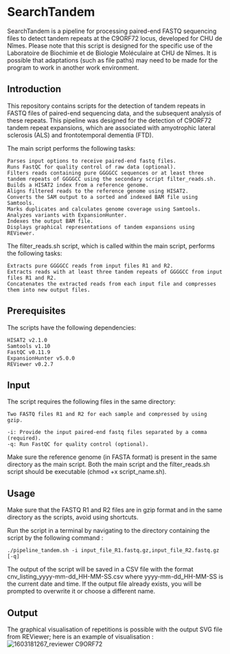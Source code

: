 # SearchTandem
SearchTandem is a pipeline for processing paired-end FASTQ sequencing files to detect tandem repeats at the C9ORF72 locus, developed for CHU de Nîmes. Please note that this script is designed for the specific use of the Laboratoire de Biochimie et de Biologie Moléculaire at CHU de Nîmes. It is possible that adaptations (such as file paths) may need to be made for the program to work in another work environment.

## **Introduction**

This repository contains scripts for the detection of tandem repeats in FASTQ files of paired-end sequencing data, and the subsequent analysis of these repeats. This pipeline was designed for the detection of C9ORF72 tandem repeat expansions, which are associated with amyotrophic lateral sclerosis (ALS) and frontotemporal dementia (FTD).

The main script performs the following tasks:

    Parses input options to receive paired-end fastq files.
    Runs FastQC for quality control of raw data (optional).
    Filters reads containing pure GGGGCC sequences or at least three tandem repeats of GGGGCC using the secondary script filter_reads.sh.
    Builds a HISAT2 index from a reference genome.
    Aligns filtered reads to the reference genome using HISAT2.
    Converts the SAM output to a sorted and indexed BAM file using Samtools.
    Marks duplicates and calculates genome coverage using Samtools.
    Analyzes variants with ExpansionHunter.
    Indexes the output BAM file.
    Displays graphical representations of tandem expansions using REViewer.

The filter_reads.sh script, which is called within the main script, performs the following tasks:

    Extracts pure GGGGCC reads from input files R1 and R2.
    Extracts reads with at least three tandem repeats of GGGGCC from input files R1 and R2.
    Concatenates the extracted reads from each input file and compresses them into new output files.

## **Prerequisites**

The scripts have the following dependencies:

    HISAT2 v2.1.0
    Samtools v1.10
    FastQC v0.11.9
    ExpansionHunter v5.0.0
    REViewer v0.2.7
    
## **Input**

The script requires the following files in the same directory:

    Two FASTQ files R1 and R2 for each sample and compressed by using gzip.
    
    -i: Provide the input paired-end fastq files separated by a comma (required).
    -q: Run FastQC for quality control (optional).

Make sure the reference genome (in FASTA format) is present in the same directory as the main script. Both the main script and the filter_reads.sh script should be executable (chmod +x script_name.sh).

## **Usage**

Make sure that the FASTQ R1 and R2 files are in gzip format and in the same directory as the scripts, avoid using shortcuts.

Run the script in a terminal by navigating to the directory containing the script by the following command :

    ./pipeline_tandem.sh -i input_file_R1.fastq.gz,input_file_R2.fastq.gz [-q]

The output of the script will be saved in a CSV file with the format cnv_listing_yyyy-mm-dd_HH-MM-SS.csv where yyyy-mm-dd_HH-MM-SS is the current date and time. If the output file already exists, you will be prompted to overwrite it or choose a different name.
    
## **Output**

The graphical visualisation of repetitions is possible with the output SVG file from REViewer; here is an example of visualisation :
![1603181267_reviewer C9ORF72](https://user-images.githubusercontent.com/130393309/231401429-7f977680-2674-44c9-8339-24f186fdcdc9.svg)


